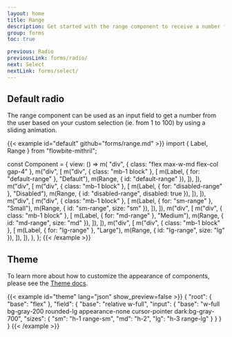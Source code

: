 ```yaml
---
layout: home
title: Range
description: Get started with the range component to receive a number from the user anywhere from 1 to 100 by sliding form control horizontally based on multiple options
group: forms
toc: true

previous: Radio
previousLink: forms/radio/
next: Select
nextLink: forms/select/
---
```


## Default radio

The range component can be used as an input field to get a number from the user based on your custom selection (ie. from 1 to 100) by using a sliding animation.

{{< example id="default" github="forms/range.md" >}}
import { Label, Range } from "flowbite-mithril";

const Component = {
  view: () =>
    m(
      "div",
      { class: "flex max-w-md flex-col gap-4" },
      m("div", [
        m("div", { class: "mb-1 block" }, [
          m(Label, { for: "default-range" }, "Default"),
          m(Range, { id: "default-range" }),
        ]),
      ]),
      m("div", [
        m("div", { class: "mb-1 block" }, [
          m(Label, { for: "disabled-range" }, "Disabled"),
          m(Range, { id: "disabled-range", disabled: true }),
        ]),
      ]),
      m("div", [
        m("div", { class: "mb-1 block" }, [
          m(Label, { for: "sm-range" }, "Small"),
          m(Range, { id: "sm-range", size: "sm" }),
        ]),
      ]),
      m("div", [
        m("div", { class: "mb-1 block" }, [
          m(Label, { for: "md-range" }, "Medium"),
          m(Range, { id: "md-range", size: "md" }),
        ]),
      ]),
      m("div", [
        m("div", { class: "mb-1 block" }, [
          m(Label, { for: "lg-range" }, "Large"),
          m(Range, { id: "lg-range", size: "lg" }),
        ]),
      ]),
    ),
};
{{< /example >}}

## Theme

To learn more about how to customize the appearance of components, please see the [Theme docs](https://www.flowbite-react.com/docs/customize/theme).

{{< example id="theme" lang="json" show_preview=false >}}
{
  "root": {
    "base": "flex"
  },
  "field": {
    "base": "relative w-full",
    "input": {
      "base": "w-full bg-gray-200 rounded-lg appearance-none cursor-pointer dark:bg-gray-700",
      "sizes": {
        "sm": "h-1 range-sm",
        "md": "h-2",
        "lg": "h-3 range-lg"
      }
    }
  }
}
{{< /example >}}

